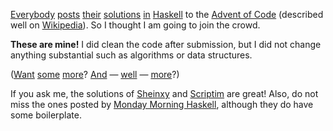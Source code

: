 [Everybody](https://mmhaskell.com/blog/2022/11/30/advent-of-code-2022) [posts](https://www.reddit.com/r/haskell/comments/z9mjcz/advent_of_code_2022_day_1/) [their](https://news.ycombinator.com/item?id=33811958) [solutions](https://wjwh.eu/posts/2022-11-30-haskell-aoc-tricks.html) [in](https://gitlab.com/slotThe/advent2022) [Haskell](https://github.com/borisskert/Advent-of-Code-2022.hs) to the [Advent of Code](https://adventofcode.com/2022) (described well
on [Wikipedia](https://en.wikipedia.org/wiki/Advent_of_Code)). So I thought I am going to join the crowd.

**These are mine!** I did clean the code after submission, but I did not change
anything substantial such as algorithms or data structures.

([Want](https://github.com/Scriptim/AdventOfCode2022) [some](https://github.com/hrichharms/AoC_2022) [more](https://github.com/Lorin-Lange/Advent-of-Code-2022)? [And](https://github.com/prikhi/advent-of-code-2022) &#x2014; [well](https://github.com/Sheinxy/Advent2022) &#x2014; [more](https://github.com/IndecisionTree/adventofcode2022)?)

If you ask me, the solutions of [Sheinxy](https://github.com/Sheinxy/Advent2022) and [Scriptim](https://github.com/Scriptim/AdventOfCode2022) are great! Also, do not
miss the ones posted by [Monday Morning Haskell](https://github.com/MondayMorningHaskell/AdventOfCode/tree/aoc-2022/src), although they do have some
boilerplate.

